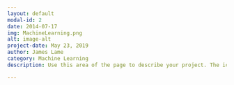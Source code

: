 ```yaml
---
layout: default
modal-id: 2
date: 2014-07-17
img: MachineLearning.png
alt: image-alt
project-date: May 23, 2019
author: James Lame
category: Machine Learning
description: Use this area of the page to describe your project. The icon above is part of a free icon set by <a href="https://sellfy.com/p/8Q9P/jV3VZ/">Flat Icons</a>. On their website, you can download their free set with 16 icons, or you can purchase the entire set with 146 icons for only $12!

---
```

